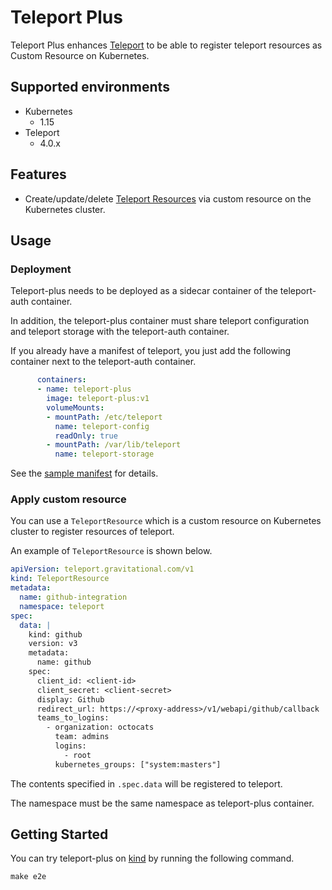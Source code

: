 # Teleport Plus

Teleport Plus enhances [Teleport][] to be able to register teleport resources as Custom Resource on Kubernetes.

Supported environments
----------------------

- Kubernetes
    - 1.15
- Teleport
    - 4.0.x

Features
--------

- Create/update/delete [Teleport Resources][] via custom resource on the Kubernetes cluster.

Usage
-----

### Deployment

Teleport-plus needs to be deployed as a sidecar container of the teleport-auth container.

In addition, the teleport-plus container must share teleport configuration and teleport storage with the teleport-auth container.

If you already have a manifest of teleport, you just add the following container next to the teleport-auth container.

```yaml
      containers:
      - name: teleport-plus
        image: teleport-plus:v1
        volumeMounts:
        - mountPath: /etc/teleport
          name: teleport-config
          readOnly: true
        - mountPath: /var/lib/teleport
          name: teleport-storage
```

See the [sample manifest](./e2e/teleport.yaml) for details.

### Apply custom resource

You can use a `TeleportResource` which is a custom resource on Kubernetes cluster to register resources of teleport.

An example of `TeleportResource` is shown below.

```yaml
apiVersion: teleport.gravitational.com/v1
kind: TeleportResource
metadata:
  name: github-integration
  namespace: teleport
spec:
  data: |
    kind: github
    version: v3
    metadata:
      name: github
    spec:
      client_id: <client-id>
      client_secret: <client-secret>
      display: Github
      redirect_url: https://<proxy-address>/v1/webapi/github/callback
      teams_to_logins:
        - organization: octocats
          team: admins
          logins:
            - root
          kubernetes_groups: ["system:masters"]
```

The contents specified in `.spec.data` will be registered to teleport.

The namespace must be the same namespace as teleport-plus container.

Getting Started
---------------

You can try teleport-plus on [kind][] by running the following command.

```
make e2e
```

[Teleport]: https://github.com/gravitational/teleport
[Teleport Resources]: https://gravitational.com/teleport/docs/admin-guide/#resources
[kind]: https://github.com/kubernetes-sigs/kind
